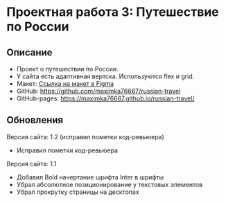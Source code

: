 # Проектная работа 3: Путешествие по России

## Описание

- Проект о путешествии по России.
- У сайта есть адаптивная вертска. Используются flex и grid.
- Макет: [Ссылка на макет в Figma](https://www.figma.com/file/OyRWEjU6wBwRe1hapzQoLx/Sprint-3%3A-Russia-%2F-desktop-%2B-mobile?node-id=28503%3A0)
- GitHub: https://github.com/maximka76667/russian-travel
- GitHub-pages: https://maximka76667.github.io/russian-travel/

## Обновления

Версия сайта: 1.2 (исправил пометки код-ревьюера)

- Исправил пометки код-ревьюера

Версия сайта: 1.1

- Добавил Bold начертание шрифта Inter в шрифты
- Убрал абсолютное позиционирование у текстовых элементов
- Убрал прокрутку страницы на десктопах
